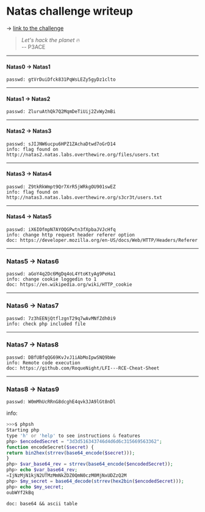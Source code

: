 # Natas challenge writeup
&#8594; [link to the challenge](https://overthewire.org/wargames/natas/)
> *Let's hack the planet* 🔥\
-- P3ACE
---

#### Natas0 &#8594; Natas1 
    passwd: gtVrDuiDfck831PqWsLEZy5gyDz1clto
---

#### Natas1 &#8594; Natas2
    passwd: ZluruAthQk7Q2MqmDeTiUij2ZvWy2mBi
---

#### Natas2 &#8594; Natas3
    passwd: sJIJNW6ucpu6HPZ1ZAchaDtwd7oGrD14
    info: flag found on http://natas2.natas.labs.overthewire.org/files/users.txt
---

#### Natas3 &#8594; Natas4
    passwd: Z9tkRkWmpt9Qr7XrR5jWRkgOU901swEZ
    info: flag found on http://natas3.natas.labs.overthewire.org/s3cr3t/users.txt
---

#### Natas4 &#8594; Natas5
    passwd: iX6IOfmpN7AYOQGPwtn3fXpbaJVJcHfq
    info: change http request header referer option 
    doc: https://developer.mozilla.org/en-US/docs/Web/HTTP/Headers/Referer
---

### Natas5 &#8594; Natas6
    passwd: aGoY4q2Dc6MgDq4oL4YtoKtyAg9PeHa1
    info: change cookie loggedin to 1
    doc: https://en.wikipedia.org/wiki/HTTP_cookie
---

### Natas6 &#8594; Natas7
    passwd: 7z3hEENjQtflzgnT29q7wAvMNfZdh0i9
    info: check php included file
---

### Natas7 &#8594; Natas8
    passwd: DBfUBfqQG69KvJvJ1iAbMoIpwSNQ9bWe 
    info: Remote code execution
    doc: https://github.com/RoqueNight/LFI---RCE-Cheat-Sheet
---

### Natas8 &#8594; Natas9
    passwd: W0mMhUcRRnG8dcghE4qvk3JA9lGt8nDl
  info: 
  ```php
  >>>$ phpsh 
  Starting php
  type 'h' or 'help' to see instructions & features  
  php> $encodedSecret = "3d3d516343746d4d6d6c315669563362";                                                                                     
  function encodeSecret($secret) {
  return bin2hex(strrev(base64_encode($secret))); 
  }
  php> $var_base64_rev = strrev(base64_encode($encodedSecret));
  php> echo $var_base64_rev;
  =IjNzMjN1kjN2UTMzMmNkZDZ0QmN0czM0MjNxUDZzQ2M
  php> $my_secret = base64_decode(strrev(hex2bin($encodedSecret)));
  php> echo $my_secret;
  oubWYf2kBq
  ```
    doc: base64 && ascii table
